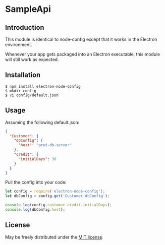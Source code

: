 SampleApi
==========

Introduction
------------

This module is identical to node-config except that it works in the Electron environment.

Whenever your app gets packaged into an Electron executable, this module will still work as expected.

Installation
------------

```shell
$ npm install electron-node-config
$ mkdir config
$ vi config/default.json
```

Usage
-----

Assuming the following default.json:

```json
{
  "Customer": {
    "dbConfig": {
      "host": "prod-db-server"
    },
    "credit": {
      "initialDays": 30
    }
  }
}
```

Pull the config into your code:

```js
let config = require('electron-node-config');
let dbConfig = config.get('Customer.dbConfig');

console.log(config.customer.credit.initialDays);
console.log(dbConfig.host);
```


License
-------

May be freely distributed under the [MIT license](https://raw.githubusercontent.com/dw1284/electron-node-config/master/LICENSE).